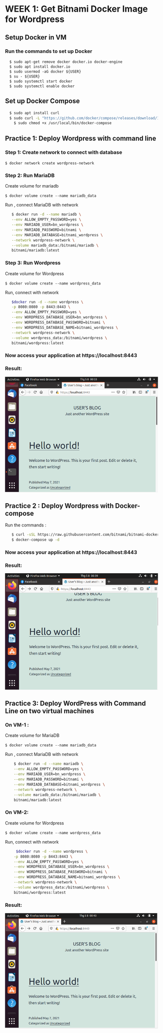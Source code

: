 # WEEK 1: Get Bitnami Docker Image for Wordpress
## Setup Docker in VM
### Run the commands to set up Docker
```
  $ sudo apt-get remove docker docker.io docker-engine
  $ sudo apt install docker.io
  $ sudo usermod -aG docker ${USER}
  $ su - ${USER} 
  $ sudo systemctl start docker 
  $ sudo systemctl enable docker 
```
## Set up Docker Compose
```sh
  $ sudo apt install curl 
  $ sudo curl -L "https://github.com/docker/compose/releases/download/1.29.1/docker-compose-$(uname -s)-$(uname -m)" -o /usr/local/bin/docker-compose
	$ sudo chmod +x /usr/local/bin/docker-compose 
```

## Practice 1: Deploy Wordpress with command line 
### Step 1: Create network to connect with database <br />

`$ docker network create wordpress-network`

### Step 2: Run MariaDB  <br />

Create volume for mariadb <br />

`$ docker volume create --name mariadb_data`

Run , connect MariaDB with network
```sh
   $ docker run -d --name mariadb \
   --env ALLOW_EMPTY_PASSWORD=yes \
   --env MARIADB_USER=bn_wordpress \
   --env MARIADB_PASSWORD=bitnami \
   --env MARIADB_DATABASE=bitnami_wordpress \
   --network wordpress-network \
   --volume mariadb_data:/bitnami/mariadb \
   bitnami/mariadb:latest
``` 
### Step 3: Run Wordpress <br />
Create volume for Wordpress 

`$ docker volume create --name wordpress_data` 

Run, connect with network
```sh
   $docker run -d --name wordpress \
   -p 8080:8080 -p 8443:8443 \
   --env ALLOW_EMPTY_PASSWORD=yes \
   --env WORDPRESS_DATABASE_USER=bn_wordpress \
   --env WORDPRESS_DATABASE_PASSWORD=bitnami \
   --env WORDPRESS_DATABASE_NAME=bitnami_wordpress \
   --network wordpress-network \
   --volume wordpress_data:/bitnami/wordpress \
   bitnami/wordpress:latest
```

### Now access your application at  https://localhost:8443

### Result:
<img src="./pic/HW1_6.png">
 
## Practice 2 : Deploy Wordpress with Docker-compose
Run the commands :
```sh 
   $ curl -sSL https://raw.githubusercontent.com/bitnami/bitnami-docker-wordpress/master/docker-compose.yml > docker-compose.yml
   $ docker-compose up -d
```

### Now access your application at https://localhost:8443 

### Result:
<img src="./pic/HW2_2.png">

## Practice 3: Deploy WordPress with Command Line on two virtual machines
### On VM-1 : 

Create volume for MariaDB

`$ docker volume create --name mariadb_data`

Run , connect MariaDB with network
```sh
    $ docker run -d --name mariadb \
    --env ALLOW_EMPTY_PASSWORD=yes \
    --env MARIADB_USER=bn_wordpress \
    --env MARIADB_PASSWORD=bitnami \
    --env MARIADB_DATABASE=bitnami_wordpress \
    --network wordpress-network \
    --volume mariadb_data:/bitnami/mariadb \
    bitnami/mariadb:latest
```
### On VM-2:
Create volume for Wordpress

`$ docker volume create --name wordpress_data`

Run, connect with network 
```sh
     $docker run -d --name wordpress \
    -p 8080:8080 -p 8443:8443 \
    --env ALLOW_EMPTY_PASSWORD=yes \
    --env WORDPRESS_DATABASE_USER=bn_wordpress \
    --env WORDPRESS_DATABASE_PASSWORD=bitnami \
    --env WORDPRESS_DATABASE_NAME=bitnami_wordpress \
    --network wordpress-network \
    --volume wordpress_data:/bitnami/wordpress \
    bitnami/wordpress:latest
```

### Result:
<img src="./pic/HW3_1.png">
